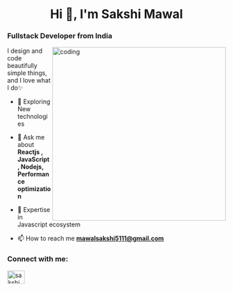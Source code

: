 <h1 align="center">Hi 👋, I'm Sakshi Mawal</h1>
<h3 align="left">Fullstack Developer from India</h3>

<img align="right" alt="coding" src="https://media.tenor.com/PP9v7VIs6R4AAAAd/scaler-create-impact.gif" width="400">

I design and code beautifully simple things, and I love what I do✨

- 🌱 Exploring New technologies

- 💬 Ask me about **Reactjs , JavaScript, Nodejs, Performance optimization**

- 🌱 Expertise in Javascript ecosystem

- 📫 How to reach me **mawalsakshi5111@gmail.com**

<h3 align="left">Connect with me:</h3>
<p align="left">
<a href="https://linkedin.com/in/sakshi mawal" target="blank"><img align="center" src="https://raw.githubusercontent.com/rahuldkjain/github-profile-readme-generator/master/src/images/icons/Social/linked-in-alt.svg" alt="sakshi mawal" height="30" width="40" /></a>
</p>



